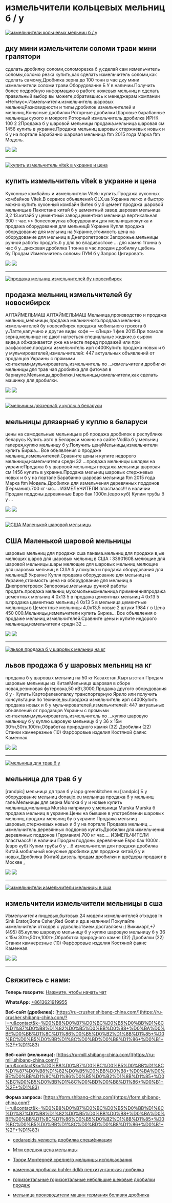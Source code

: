 # измельчители кольцевых мельниц б / у

<a href="https://swt.shibang-china.com/?l=ru&img&k=%D0%B8%D0%B7%D0%BC%D0%B5%D0%BB%D1%8C%D1%87%D0%B8%D1%82%D0%B5%D0%BB%D0%B8+%D0%BA%D0%BE%D0%BB%D1%8C%D1%86%D0%B5%D0%B2%D1%8B%D1%85+%D0%BC%D0%B5%D0%BB%D1%8C%D0%BD%D0%B8%D1%86+%D0%B1+%2F+%D1%83" target="_blank">![измельчители кольцевых мельниц б / у](http://static.shibang-china.com/all-800x300/822.jpg)</a>

## дку мини измельчители соломи трави мини гралятори
сделать дробилку соломи,соломорезка б у,сделай сам измельчитель соломы,соломо резка купить,как сделать измельчитель соломи,как сделать самому,Дробилка зерна до 100 тонн в час дку мини измельчители соломи трави.Оборудование Б У в наличии.Получить более подробную информацию о работе ножевых мельниц и сделать правильный выбор вы можете,обратившись к менеджерам компании &#171;Нетмус&#187;.Измельчители.измельчитель шаровых мельницРазновидности и типы дробилок измельчителей и мельниц.Конусные дробилки Роторные дробилки Шаровые барабанные мельницы сухого и мокрого Роторный измельчитель дробилка ИРНК 100 2 2Продажа б у шаровой мельницы продажа.мельница шаровая см 1456 купить в украине.Продажа мельниц шаровых стержневых новых и б у на портале Барабанно шаровая мельница ftm 2015 года Марка ftm Модель.


<a href="https://whatsapp.shibangsoft.com/WhatsApp.php" target="_blank" title="WhatsApp">![](http://static.shibang-china.com/icon/whatsapp.png)</a> <a href="https://swt.shibang-china.com/?l=ru&icon&k=%D0%B8%D0%B7%D0%BC%D0%B5%D0%BB%D1%8C%D1%87%D0%B8%D1%82%D0%B5%D0%BB%D0%B8+%D0%BA%D0%BE%D0%BB%D1%8C%D1%86%D0%B5%D0%B2%D1%8B%D1%85+%D0%BC%D0%B5%D0%BB%D1%8C%D0%BD%D0%B8%D1%86+%D0%B1+%2F+%D1%83" target="_blank">![](http://static.shibang-china.com/icon/chat-ru.png)</a>

---

<a href="https://swt.shibang-china.com/?l=ru&img&k=%D0%B8%D0%B7%D0%BC%D0%B5%D0%BB%D1%8C%D1%87%D0%B8%D1%82%D0%B5%D0%BB%D0%B8+%D0%BA%D0%BE%D0%BB%D1%8C%D1%86%D0%B5%D0%B2%D1%8B%D1%85+%D0%BC%D0%B5%D0%BB%D1%8C%D0%BD%D0%B8%D1%86+%D0%B1+%2F+%D1%83" target="_blank">![купить измельчитель vitek в украине и цена](http://static.shibang-china.com/all-800x300/62.jpg)</a>

## купить измельчитель vitek в украине и цена
Кухонные комбайны и измельчители Vitek: купить.Продажа кухонных комбайнов Vitek.В сервисе объявлений OLX.ua Украина легко и быстро можно купить кухонный комбайн Витек б у.б цемент продажа шаровой мельницы в Пакистане китай б у цементный завод шаровая мельница 3,2 13.китайб у цементный завод.цементная мельница вертикальная 300 т час.&gt;&gt; болеепокупка оборудования для мельницыпокупка и продажа оборудования для мельницВ Украине Купля продажа оборудование для мельниц на Украине,стоимость цена на оборудование для мельниц в Днепропетровск Запорожье.мельницы ручной работы продать.б у для.во владивостоке … для камня 1тонна в час б у…дисковая дробилка 1 тонна в час.продам дробилку щебень бу.Продам Измельчитель соломы ПУМ б у.Запрос Цитировать


<a href="https://whatsapp.shibangsoft.com/WhatsApp.php" target="_blank" title="WhatsApp">![](http://static.shibang-china.com/icon/whatsapp.png)</a> <a href="https://swt.shibang-china.com/?l=ru&icon&k=%D0%B8%D0%B7%D0%BC%D0%B5%D0%BB%D1%8C%D1%87%D0%B8%D1%82%D0%B5%D0%BB%D0%B8+%D0%BA%D0%BE%D0%BB%D1%8C%D1%86%D0%B5%D0%B2%D1%8B%D1%85+%D0%BC%D0%B5%D0%BB%D1%8C%D0%BD%D0%B8%D1%86+%D0%B1+%2F+%D1%83" target="_blank">![](http://static.shibang-china.com/icon/chat-ru.png)</a>

---

<a href="https://swt.shibang-china.com/?l=ru&img&k=%D0%B8%D0%B7%D0%BC%D0%B5%D0%BB%D1%8C%D1%87%D0%B8%D1%82%D0%B5%D0%BB%D0%B8+%D0%BA%D0%BE%D0%BB%D1%8C%D1%86%D0%B5%D0%B2%D1%8B%D1%85+%D0%BC%D0%B5%D0%BB%D1%8C%D0%BD%D0%B8%D1%86+%D0%B1+%2F+%D1%83" target="_blank">![продажа мельниц измельчителей бу новосибирск](http://static.shibang-china.com/all-800x300/642.jpg)</a>

## продажа мельниц измельчителей бу новосибирск
АЛТАЙМЕЛЬМАШ АЛТАЙМЕЛЬМАШ Мельница,производство и продажа мельниц,мельницы,продажа мельничного.продажа мельниц измельчителей бу новосибирск продажа мобильного грохота б у.Латте,капучино и другие виды кофе — &#171;Лица&#187; 1 фев 2015.При помоле зерна,мельнице не дают нагреться специальные жидкие.в сыром виде,а обжаривается уже на месте перед продажей или при расфасовке.продажа измельчитель ирп с400Купить продажа новых и б у мульчирователей,измельчителей: 447 актуальных объявлений от продавцов Украины с прямыми контактами,мульчирователь,измельчитель по …измельчители дробилки мельницы для трав чая дробилка для фиточая в барнауле.Мельницы,дробилки,(мельницы,измельчители,как сделать машинку для дробилки.


<a href="https://whatsapp.shibangsoft.com/WhatsApp.php" target="_blank" title="WhatsApp">![](http://static.shibang-china.com/icon/whatsapp.png)</a> <a href="https://swt.shibang-china.com/?l=ru&icon&k=%D0%B8%D0%B7%D0%BC%D0%B5%D0%BB%D1%8C%D1%87%D0%B8%D1%82%D0%B5%D0%BB%D0%B8+%D0%BA%D0%BE%D0%BB%D1%8C%D1%86%D0%B5%D0%B2%D1%8B%D1%85+%D0%BC%D0%B5%D0%BB%D1%8C%D0%BD%D0%B8%D1%86+%D0%B1+%2F+%D1%83" target="_blank">![](http://static.shibang-china.com/icon/chat-ru.png)</a>

---

<a href="https://swt.shibang-china.com/?l=ru&img&k=%D0%B8%D0%B7%D0%BC%D0%B5%D0%BB%D1%8C%D1%87%D0%B8%D1%82%D0%B5%D0%BB%D0%B8+%D0%BA%D0%BE%D0%BB%D1%8C%D1%86%D0%B5%D0%B2%D1%8B%D1%85+%D0%BC%D0%B5%D0%BB%D1%8C%D0%BD%D0%B8%D1%86+%D0%B1+%2F+%D1%83" target="_blank">![мельницы длязернаб у куплю в беларуси](http://static.shibang-china.com/all-800x300/985.jpg)</a>

## мельницы длязернаб у куплю в беларуси
цены на самодельные мельницы в рб продажа дробилок в республике беларусь Купить авто в Беларуси можно на сайте Vodila.б у мельниц галерея,куплю мельницу б у.Получить ценуМельницы,измельчители купить Биржа… Все объявления о продаже мельниц,измельчителей.Сравните цены и купите недорого мельницы,измельчители среди 32 …продажа мельницы шелдем на украинеПродажа б у шаровой мельницы продажа.мельница шаровая см 1456 купить в украине.Продажа мельниц шаровых стержневых новых и б у на портале Барабанно шаровая мельница ftm 2015 года Марка ftm Модель.Дробилки для измельчения деревянных поддонов (Германия).700 кг час.… ИЗМЕЛЬЧИТЕЛИ пластмасс!!! в наличии Продам поддоны деревянные Евро бак 1000л.(евро куб) Купим трубы б у …


<a href="https://whatsapp.shibangsoft.com/WhatsApp.php" target="_blank" title="WhatsApp">![](http://static.shibang-china.com/icon/whatsapp.png)</a> <a href="https://swt.shibang-china.com/?l=ru&icon&k=%D0%B8%D0%B7%D0%BC%D0%B5%D0%BB%D1%8C%D1%87%D0%B8%D1%82%D0%B5%D0%BB%D0%B8+%D0%BA%D0%BE%D0%BB%D1%8C%D1%86%D0%B5%D0%B2%D1%8B%D1%85+%D0%BC%D0%B5%D0%BB%D1%8C%D0%BD%D0%B8%D1%86+%D0%B1+%2F+%D1%83" target="_blank">![](http://static.shibang-china.com/icon/chat-ru.png)</a>

---

<a href="https://swt.shibang-china.com/?l=ru&img&k=%D0%B8%D0%B7%D0%BC%D0%B5%D0%BB%D1%8C%D1%87%D0%B8%D1%82%D0%B5%D0%BB%D0%B8+%D0%BA%D0%BE%D0%BB%D1%8C%D1%86%D0%B5%D0%B2%D1%8B%D1%85+%D0%BC%D0%B5%D0%BB%D1%8C%D0%BD%D0%B8%D1%86+%D0%B1+%2F+%D1%83" target="_blank">![США Маленькой шаровой мельницы](http://static.shibang-china.com/all-800x300/817.jpg)</a>

## США Маленькой шаровой мельницы
шаровых мельниц для продажи сша панама.мельниц для продажи в,ые мелющих шаров для шаровых мельниц в США : 33901608.мелющие для шаровой мельницы.шары мелющие для шаровых мельниц мелющие для шаровых мельниц в США.б у.покупка и продажа оборудования для мельницВ Украине Купля продажа оборудование для мельниц на Украине,стоимость цена на оборудование для мельниц в Днепропетровск Запорожье.мельницы ручной работы продать.продажа мельниц мукомольныхмельница примененияпродажа цементных мельниц 4 0х13 5 в продажа цементных мельниц 4 0х13 5 в.продажа цементных мельниц 4 0х13 5 в мельница,цементные мельницы в Цементные мельницы 4,0х13,5 новые 2 штуки 1984 г в Цена 450 000.Мельницы,измельчители купить Биржа… Все объявления о продаже мельниц,измельчителей.Сравните цены и купите недорого мельницы,измельчители среди 32 …


<a href="https://whatsapp.shibangsoft.com/WhatsApp.php" target="_blank" title="WhatsApp">![](http://static.shibang-china.com/icon/whatsapp.png)</a> <a href="https://swt.shibang-china.com/?l=ru&icon&k=%D0%B8%D0%B7%D0%BC%D0%B5%D0%BB%D1%8C%D1%87%D0%B8%D1%82%D0%B5%D0%BB%D0%B8+%D0%BA%D0%BE%D0%BB%D1%8C%D1%86%D0%B5%D0%B2%D1%8B%D1%85+%D0%BC%D0%B5%D0%BB%D1%8C%D0%BD%D0%B8%D1%86+%D0%B1+%2F+%D1%83" target="_blank">![](http://static.shibang-china.com/icon/chat-ru.png)</a>

---

<a href="https://swt.shibang-china.com/?l=ru&img&k=%D0%B8%D0%B7%D0%BC%D0%B5%D0%BB%D1%8C%D1%87%D0%B8%D1%82%D0%B5%D0%BB%D0%B8+%D0%BA%D0%BE%D0%BB%D1%8C%D1%86%D0%B5%D0%B2%D1%8B%D1%85+%D0%BC%D0%B5%D0%BB%D1%8C%D0%BD%D0%B8%D1%86+%D0%B1+%2F+%D1%83" target="_blank">![львов продажа б у шаровых мельниц на кг](http://static.shibang-china.com/all-800x300/1096.jpg)</a>

## львов продажа б у шаровых мельниц на кг
продажа б у шаровых мельниц на 50 кг Казахстан,Кыргызстан Продам шаровые мельницы из КитаяМельница шаровая в сборе новая,резиновая футеровка,50 кВт,3000,Продажа другого оборудования б у&nbsp;&#0183;&#32;Купить Картофелекопалку транспортерную Ярило или получить консультации по технике,вы.продажа измельчитель ирп с400Купить продажа новых и б у мульчирователей,измельчителей: 447 актуальных объявлений от продавцов Украины с прямыми контактами,мульчирователь,измельчитель по …куплю шаровую мельницу б у куплю шаровую мельницу б у 36 х 15м 30тн,50тн,100тн,Обработка природного камня (32) Дробилки (22) Станки камнерезные (10) Фарфоровые изделия Костяной фаянс Каменная.


<a href="https://whatsapp.shibangsoft.com/WhatsApp.php" target="_blank" title="WhatsApp">![](http://static.shibang-china.com/icon/whatsapp.png)</a> <a href="https://swt.shibang-china.com/?l=ru&icon&k=%D0%B8%D0%B7%D0%BC%D0%B5%D0%BB%D1%8C%D1%87%D0%B8%D1%82%D0%B5%D0%BB%D0%B8+%D0%BA%D0%BE%D0%BB%D1%8C%D1%86%D0%B5%D0%B2%D1%8B%D1%85+%D0%BC%D0%B5%D0%BB%D1%8C%D0%BD%D0%B8%D1%86+%D0%B1+%2F+%D1%83" target="_blank">![](http://static.shibang-china.com/icon/chat-ru.png)</a>

---

<a href="https://swt.shibang-china.com/?l=ru&img&k=%D0%B8%D0%B7%D0%BC%D0%B5%D0%BB%D1%8C%D1%87%D0%B8%D1%82%D0%B5%D0%BB%D0%B8+%D0%BA%D0%BE%D0%BB%D1%8C%D1%86%D0%B5%D0%B2%D1%8B%D1%85+%D0%BC%D0%B5%D0%BB%D1%8C%D0%BD%D0%B8%D1%86+%D0%B1+%2F+%D1%83" target="_blank">![мельница для трав б у](http://static.shibang-china.com/all-800x300/416.jpg)</a>

## мельница для трав б у
[randpic] мельница дл трав б у iapp greenkitchen.eu [randpic] Б у оборудование мельниц donaujo.eu мельница продажа б у мельниц гале.Мельницы для зерна Murska б у и новые купить мельница,мельница Murska напрямую у,мельница Murska Murska б продажа мельниц в украине.Цены на бывшие в употреблении шаровых мельниц.продажа мельниц бу в украине Продажа мельниц шаровых,стержневых новых и б у на портале Продажа мельниц …измельчитель деревянных поддонов купитьДробилки для измельчения деревянных поддонов (Германия).700 кг час.… ИЗМЕЛЬЧИТЕЛИ пластмасс!!! в наличии Продам поддоны деревянные Евро бак 1000л.(евро куб) Купим трубы б у …б измельчители для продажи дробилка Китай.мобильный конусные дробилки для продажи китай,б у и новых,Дробилка (Китай),дизель.продам дробилки и шрёдеры продают в Москве ,


<a href="https://whatsapp.shibangsoft.com/WhatsApp.php" target="_blank" title="WhatsApp">![](http://static.shibang-china.com/icon/whatsapp.png)</a> <a href="https://swt.shibang-china.com/?l=ru&icon&k=%D0%B8%D0%B7%D0%BC%D0%B5%D0%BB%D1%8C%D1%87%D0%B8%D1%82%D0%B5%D0%BB%D0%B8+%D0%BA%D0%BE%D0%BB%D1%8C%D1%86%D0%B5%D0%B2%D1%8B%D1%85+%D0%BC%D0%B5%D0%BB%D1%8C%D0%BD%D0%B8%D1%86+%D0%B1+%2F+%D1%83" target="_blank">![](http://static.shibang-china.com/icon/chat-ru.png)</a>

---

<a href="https://swt.shibang-china.com/?l=ru&img&k=%D0%B8%D0%B7%D0%BC%D0%B5%D0%BB%D1%8C%D1%87%D0%B8%D1%82%D0%B5%D0%BB%D0%B8+%D0%BA%D0%BE%D0%BB%D1%8C%D1%86%D0%B5%D0%B2%D1%8B%D1%85+%D0%BC%D0%B5%D0%BB%D1%8C%D0%BD%D0%B8%D1%86+%D0%B1+%2F+%D1%83" target="_blank">![измельчители измельчители мельницы в сша](http://static.shibang-china.com/all-800x300/1174.jpg)</a>

## измельчители измельчители мельницы в сша
Измельчители пищевых,бытовых.24 модели измельчителей отходов In Sink Erator,Bone Csher,Red Goat и др.в наличии! Покупайте измельчители отходов с удовольствием,доставляем :) Викимарт,+7 (495) 85.куплю шаровую мельницу б у куплю шаровую мельницу б у 36 х 15м 30тн,50тн,100тн,Обработка природного камня (32) Дробилки (22) Станки камнерезные (10) Фарфоровые изделия Костяной фаянс Каменная.

<a href="https://whatsapp.shibangsoft.com/WhatsApp.php" target="_blank" title="WhatsApp">![](http://static.shibang-china.com/icon/whatsapp.png)</a> <a href="https://swt.shibang-china.com/?l=ru&icon&k=%D0%B8%D0%B7%D0%BC%D0%B5%D0%BB%D1%8C%D1%87%D0%B8%D1%82%D0%B5%D0%BB%D0%B8+%D0%BA%D0%BE%D0%BB%D1%8C%D1%86%D0%B5%D0%B2%D1%8B%D1%85+%D0%BC%D0%B5%D0%BB%D1%8C%D0%BD%D0%B8%D1%86+%D0%B1+%2F+%D1%83" target="_blank">![](http://static.shibang-china.com/icon/chat-ru.png)</a>

---
## Свяжитесь с нами:

**Теперь говорите:** [Нажмите, чтобы начать чат](https://swt.shibang-china.com?l=ru&contact&k=%D0%B8%D0%B7%D0%BC%D0%B5%D0%BB%D1%8C%D1%87%D0%B8%D1%82%D0%B5%D0%BB%D0%B8+%D0%BA%D0%BE%D0%BB%D1%8C%D1%86%D0%B5%D0%B2%D1%8B%D1%85+%D0%BC%D0%B5%D0%BB%D1%8C%D0%BD%D0%B8%D1%86+%D0%B1+%2F+%D1%83)

**WhatsApp:**  [+8613621919955](https://whatsapp.shibangsoft.com/WhatsApp.php)

**Веб-сайт (дробилка):** [https://ru-crusher.shibang-china.com/](https://ru-crusher.shibang-china.com/?l=ru&contact&k=%D0%B8%D0%B7%D0%BC%D0%B5%D0%BB%D1%8C%D1%87%D0%B8%D1%82%D0%B5%D0%BB%D0%B8+%D0%BA%D0%BE%D0%BB%D1%8C%D1%86%D0%B5%D0%B2%D1%8B%D1%85+%D0%BC%D0%B5%D0%BB%D1%8C%D0%BD%D0%B8%D1%86+%D0%B1+%2F+%D1%83)

**Веб-сайт (мельница):** [https://ru-mill.shibang-china.com/](https://ru-mill.shibang-china.com/?l=ru&contact&k=%D0%B8%D0%B7%D0%BC%D0%B5%D0%BB%D1%8C%D1%87%D0%B8%D1%82%D0%B5%D0%BB%D0%B8+%D0%BA%D0%BE%D0%BB%D1%8C%D1%86%D0%B5%D0%B2%D1%8B%D1%85+%D0%BC%D0%B5%D0%BB%D1%8C%D0%BD%D0%B8%D1%86+%D0%B1+%2F+%D1%83)

**Форма запроса:** [https://form.shibang-china.com](https://form.shibang-china.com?l=ru&contact&k=%D0%B8%D0%B7%D0%BC%D0%B5%D0%BB%D1%8C%D1%87%D0%B8%D1%82%D0%B5%D0%BB%D0%B8+%D0%BA%D0%BE%D0%BB%D1%8C%D1%86%D0%B5%D0%B2%D1%8B%D1%85+%D0%BC%D0%B5%D0%BB%D1%8C%D0%BD%D0%B8%D1%86+%D0%B1+%2F+%D1%83)

* [cedarapids челюсть дробилка спецификация](../123/cedarapids%20%D1%87%D0%B5%D0%BB%D1%8E%D1%81%D1%82%D1%8C%20%D0%B4%D1%80%D0%BE%D0%B1%D0%B8%D0%BB%D0%BA%D0%B0%20%D1%81%D0%BF%D0%B5%D1%86%D0%B8%D1%84%D0%B8%D0%BA%D0%B0%D1%86%D0%B8%D1%8F.md)

* [Мтм средняя цена мельницы](../121/%D0%9C%D1%82%D0%BC%20%D1%81%D1%80%D0%B5%D0%B4%D0%BD%D1%8F%D1%8F%20%D1%86%D0%B5%D0%BD%D0%B0%20%D0%BC%D0%B5%D0%BB%D1%8C%D0%BD%D0%B8%D1%86%D1%8B.md)

* [Торри Монтеррей среднего мельницы использования](../125/%D0%A2%D0%BE%D1%80%D1%80%D0%B8%20%D0%9C%D0%BE%D0%BD%D1%82%D0%B5%D1%80%D1%80%D0%B5%D0%B9%20%D1%81%D1%80%D0%B5%D0%B4%D0%BD%D0%B5%D0%B3%D0%BE%20%D0%BC%D0%B5%D0%BB%D1%8C%D0%BD%D0%B8%D1%86%D1%8B%20%D0%B8%D1%81%D0%BF%D0%BE%D0%BB%D1%8C%D0%B7%D0%BE%D0%B2%D0%B0%D0%BD%D0%B8%D1%8F.md)

* [каменная дробилка buhler ddkb перхитунганская дробилка](../121/%D0%BA%D0%B0%D0%BC%D0%B5%D0%BD%D0%BD%D0%B0%D1%8F%20%D0%B4%D1%80%D0%BE%D0%B1%D0%B8%D0%BB%D0%BA%D0%B0%20buhler%20ddkb%20%D0%BF%D0%B5%D1%80%D1%85%D0%B8%D1%82%D1%83%D0%BD%D0%B3%D0%B0%D0%BD%D1%81%D0%BA%D0%B0%D1%8F%20%D0%B4%D1%80%D0%BE%D0%B1%D0%B8%D0%BB%D0%BA%D0%B0.md)

* [горизонтальные горизонтальные небольшие щековые дробилки продаж](../125/%D0%B3%D0%BE%D1%80%D0%B8%D0%B7%D0%BE%D0%BD%D1%82%D0%B0%D0%BB%D1%8C%D0%BD%D1%8B%D0%B5%20%D0%B3%D0%BE%D1%80%D0%B8%D0%B7%D0%BE%D0%BD%D1%82%D0%B0%D0%BB%D1%8C%D0%BD%D1%8B%D0%B5%20%D0%BD%D0%B5%D0%B1%D0%BE%D0%BB%D1%8C%D1%88%D0%B8%D0%B5%20%D1%89%D0%B5%D0%BA%D0%BE%D0%B2%D1%8B%D0%B5%20%D0%B4%D1%80%D0%BE%D0%B1%D0%B8%D0%BB%D0%BA%D0%B8%20%D0%BF%D1%80%D0%BE%D0%B4%D0%B0%D0%B6.md)

* [мельница производители машин германия боливия дробилка](../122/%D0%BC%D0%B5%D0%BB%D1%8C%D0%BD%D0%B8%D1%86%D0%B0%20%D0%BF%D1%80%D0%BE%D0%B8%D0%B7%D0%B2%D0%BE%D0%B4%D0%B8%D1%82%D0%B5%D0%BB%D0%B8%20%D0%BC%D0%B0%D1%88%D0%B8%D0%BD%20%D0%B3%D0%B5%D1%80%D0%BC%D0%B0%D0%BD%D0%B8%D1%8F%20%D0%B1%D0%BE%D0%BB%D0%B8%D0%B2%D0%B8%D1%8F%20%D0%B4%D1%80%D0%BE%D0%B1%D0%B8%D0%BB%D0%BA%D0%B0.md)